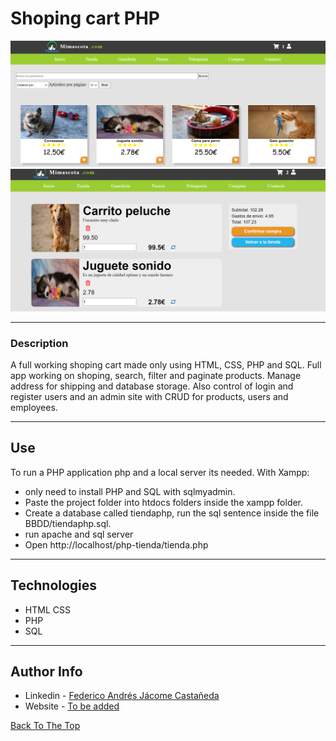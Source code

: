 # Shoping cart PHP

![Project Image](./main_img.png)
![Project Image](./app_img.png)

---

### Description
A full working shoping cart made only using HTML, CSS, PHP and SQL. Full app working on shoping, search, filter and paginate products. Manage address for shipping and database storage.
Also control of login and register users and an admin site with CRUD for products, users and employees.


---

## Use

To run a PHP application php and a local server its needed.
With Xampp:
- only need to install PHP and SQL with sqlmyadmin. 
- Paste the project folder into htdocs folders inside the xampp folder. 
- Create a database called tiendaphp, run the sql sentence inside the file BBDD/tiendaphp.sql.
- run apache and sql server
- Open http://localhost/php-tienda/tienda.php

---

## Technologies

- HTML CSS
- PHP
- SQL

---
## Author Info

- Linkedin - [Federico Andrés Jácome Castañeda](https://www.linkedin.com/in/federicojacome/)
- Website - [To be added](https://github.com/federocky)

[Back To The Top](#read-me-template)
